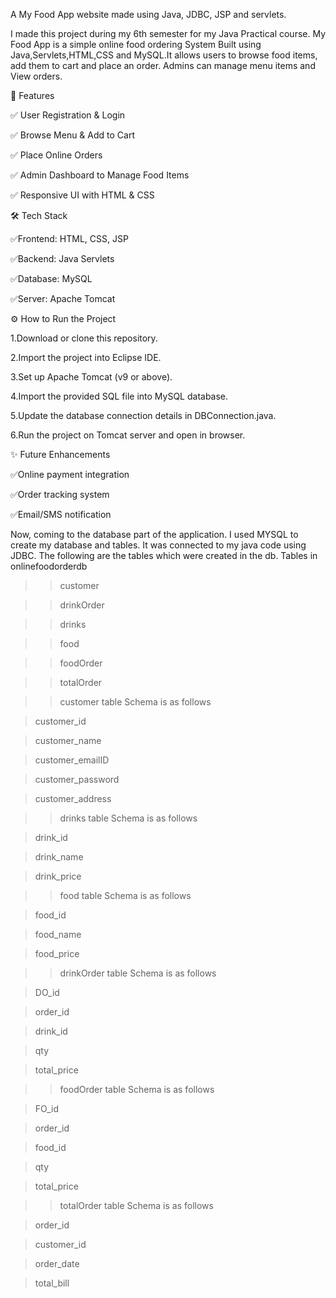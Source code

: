 A My Food App website made using Java, JDBC, JSP and servlets.

I made this project during my 6th semester for my Java Practical course. My Food App is a simple online food ordering System Built using Java,Servlets,HTML,CSS and MySQL.It allows users to browse food items, add them to cart and place an order. Admins can manage menu items and View orders.

🚀 Features

✅ User Registration & Login

✅ Browse Menu & Add to Cart

✅ Place Online Orders

✅ Admin Dashboard to Manage Food Items

✅ Responsive UI with HTML & CSS

🛠️ Tech Stack

✅Frontend: HTML, CSS, JSP

✅Backend: Java Servlets

✅Database: MySQL

✅Server: Apache Tomcat

⚙️ How to Run the Project

1.Download or clone this repository.

2.Import the project into Eclipse IDE.

3.Set up Apache Tomcat (v9 or above).

4.Import the provided SQL file into MySQL database.

5.Update the database connection details in DBConnection.java.

6.Run the project on Tomcat server and open in browser.

✨ Future Enhancements

✅Online payment integration

✅Order tracking system

✅Email/SMS notification

Now, coming to the database part of the application. I used MYSQL to create my database and tables. It was connected to my java code using JDBC.
The following are the tables which were created in the db.
Tables in onlinefoodorderdb

 >> customer

 >> drinkOrder

 >> drinks

 >> food

 >> foodOrder

 >> totalOrder

>> customer table
Schema is as follows
 
 > customer_id

 > customer_name

 > customer_emailID

 > customer_password

 > customer_address


>> drinks table
Schema is as follows

 > drink_id

 > drink_name

 > drink_price

>> food table
Schema is as follows

 > food_id

 > food_name

 > food_price

>> drinkOrder table
Schema is as follows

 > DO_id

 > order_id

 > drink_id

 > qty

 > total_price

>> foodOrder table
Schema is as follows
 
 > FO_id

 > order_id

 > food_id

 > qty

 > total_price

>> totalOrder table
Schema is as follows

 > order_id

 > customer_id

 > order_date

 > total_bill




